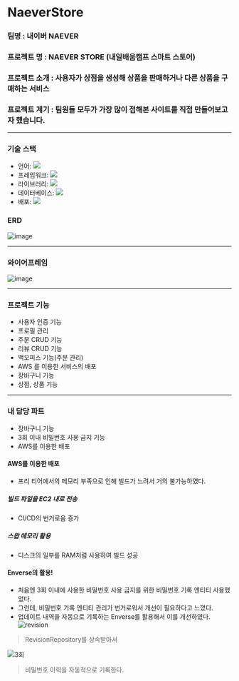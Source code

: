 # NaeverStore
### 팀명 : 내이버 NAEVER 
### 프로젝트 명 : NAEVER STORE (내일배움캠프 스마트 스토어)
### 프로젝트 소개 : 사용자가 상점을 생성해 상품을 판매하거나 다른 상품을 구매하는 서비스 
### 프로젝트 계기 : 팀원들 모두가 가장 많이 접해본 사이트를 직접 만들어보고자 했습니다. 
---
### 기술 스택
 * 언어: <img src="https://img.shields.io/badge/kotlin-7F52FF?style=for-the-badge&logo=kotlin&logoColor=white">
 * 프레임워크: <img src="https://img.shields.io/badge/SpringBoot-6DB33F?style=for-the-badge&logo=springboot&logoColor=white">
 * 라이브러리: <img src="https://img.shields.io/badge/SpringSecurity-6DB33F?style=for-the-badge&logo=springsecurity&logoColor=white">
 * 데이터베이스: <img src="https://img.shields.io/badge/MySQL-4479A1?style=for-the-badge&logo=mysql&logoColor=white">
 * 배포: <img src="https://img.shields.io/badge/Amazon Aws-232F3E?style=for-the-badge&logo=amazonaws&logoColor=white">
### ERD 
 ![image](https://github.com/NaeverStore/NaeverStore/assets/149165093/3796ff9d-515c-41c9-9d4b-b9c788091659)

---
### 와이어프레임 
![image](https://github.com/NaeverStore/NaeverStore/assets/149165093/464f6409-79af-472c-a9ed-e2187797a9b5)

---

### 프로젝트 기능
 * 사용자 인증 기능 
 * 프로필 관리 
 * 주문 CRUD 기능 
 * 리뷰 CRUD 기능 
 * 백오피스 기능(주문 관리)
 * AWS 를 이용한 서비스의 배포
 * 장바구니 기능
 * 상점, 상품 기능
---

### 내 담당 파트
 * 장바구니 기능
 * 3회 이내 비밀번호 사용 금지 기능
 * AWS를 이용한 배포
#### AWS를 이용한 배포
 * 프리 티어에서의 메모리 부족으로 인해 빌드가 느려서 거의 불가능하였다.
##### 빌드 파일을 EC2 내로 전송
 * CI/CD의 번거로움 증가
##### 스왑 메모리 활용
 * 디스크의 일부를 RAM처럼 사용하여 빌드 성공
#### Enverse의 활용!


 * 처음엔 3회 이내에 사용한 비밀번호 사용 금지를 위한 비밀번호 기록 엔티티 사용했었다.
 * 그런데, 비밀번호 기록 엔티티 관리가 번거로워서 개선이 필요하다고 느꼈다.
 * 업데이트 내역을 자동으로 기록하는 Enverse를 활용해서 이를 개선하였다.
![revision](https://github.com/tlsgkdns/NaeverStore/assets/24753709/fe62f020-873d-40b0-b58b-c7b4bfaf7d1e)
> RevisionRepository를 상속받아서

![3회](https://github.com/tlsgkdns/NaeverStore/assets/24753709/0fe62144-f07f-4e8d-ba22-3a300d114d85)
> 비밀번호 이력을 자동적으로 기록한다. 
